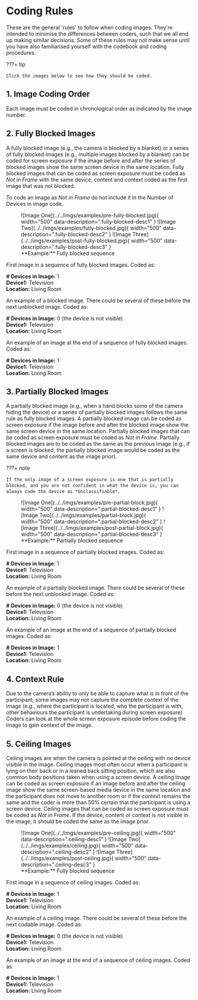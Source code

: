# Coding Rules

These are the general 'rules' to follow when coding images.
They're intended to minimise the differences between coders, such that we all end up making similar decisions.
Some of these rules may not make sense until you have also familiarised yourself with the codebook and coding procedures.

???+ tip

    Click the images below to see how they should be coded.

## 1. Image Coding Order

Each image must be coded in chronological order as indicated by the image number.

<!-- TODO: Clarify this rule. Why does this matter? -->

## 2. Fully Blocked Images

A fully blocked image (e.g., the camera is blocked by a blanket) or a series of fully blocked images (e.g., multiple images blocked by a blanket) can be coded for screen exposure if the image before and after the series of blocked images show the same screen device in the same location.
Fully blocked images that can be coded as screen exposure must be coded as *Not in Frame* with the same device, content and context coded as the first image that was not blocked.

To code an image as *Not in Frame* do not include it in the Number of Devices in image code.

<figure markdown>
  ![Image One](../../imgs/examples/pre-fully-blocked.jpg){ width="500" data-description=".fully-blocked-desc1" }
  ![Image Two](../../imgs/examples/fully-blocked.jpg){ width="500" data-description=".fully-blocked-desc2" }
  ![Image Three](../../imgs/examples/post-fully-blocked.jpg){ width="500" data-description=".fully-blocked-desc3" }
  <figcaption markdown>**Example:** Fully blocked sequence</figcaption>
</figure>

<div class="glightbox-desc fully-blocked-desc1">
  <p>First image in a sequence of fully blocked images. Coded as:</p>
  <p><strong># Devices in Image:</strong> 1<br>
  <strong>Device1:</strong> Television <br>
  <strong>Location:</strong> Living Room </p>
</div>

<div class="glightbox-desc fully-blocked-desc2">
  <p>An example of a blocked image. There could be several of these before the next unblocked image. Coded as:</p>
  <p><strong># Devices in Image:</strong> 0 (the device is not visible)<br>
  <strong>Device1:</strong> Television <br>
  <strong>Location:</strong> Living Room </p>
</div>

<div class="glightbox-desc fully-blocked-desc3">
  <p>An example of an image at the end of a sequence of fully blocked images. Coded as:</p>
  <p><strong># Devices in Image:</strong> 1<br>
  <strong>Device1:</strong> Television <br>
  <strong>Location:</strong> Living Room </p>
</div>

## 3. Partially Blocked Images

A partially blocked image (e.g., when a hand blocks some of the camera hiding the device) or a series of partially blocked images follows the same rule as fully blocked images.
A partially blocked image can be coded as screen exposure if the image before and after the blocked image show the same screen device in the same location.
Partially blocked images that can be coded as screen exposure must be coded as *Not in Frame*.
Partially blocked images are to be coded as the same as the previous image (e.g., if a screen is blocked, the partially blocked image would be coded as the same device and content as the image prior).

???+ note

    If the only image of a screen exposure is one that is partially blocked, and you are not confident in what the device is, you can always code the device as *Unclassifiable*.

<figure markdown>
  ![Image One](../../imgs/examples/pre-partial-block.jpg){ width="500" data-description=".partial-blocked-desc1" }
  ![Image Two](../../imgs/examples/partial-block.jpg){ width="500" data-description=".partial-blocked-desc2" }
  ![Image Three](../../imgs/examples/post-partial-block.jpg){ width="500" data-description=".partial-blocked-desc3" }
  <figcaption markdown>**Example:** Partially blocked sequence</figcaption>
</figure>

<div class="glightbox-desc partial-blocked-desc1">
  <p>First image in a sequence of partially blocked images. Coded as:</p>
  <p><strong># Devices in Image:</strong> 1<br>
  <strong>Device1:</strong> Television <br>
  <strong>Location:</strong> Living Room </p>
</div>

<div class="glightbox-desc partial-blocked-desc2">
  <p>An example of a partially blocked image. There could be several of these before the next unblocked image. Coded as:</p>
  <p><strong># Devices in Image:</strong> 0 (the device is not visible)<br>
  <strong>Device1:</strong> Television <br>
  <strong>Location:</strong> Living Room </p>
</div>

<div class="glightbox-desc partial-blocked-desc3">
  <p>An example of an image at the end of a sequence of partially blocked images. Coded as:</p>
  <p><strong># Devices in Image:</strong> 1<br>
  <strong>Device1:</strong> Television <br>
  <strong>Location:</strong> Living Room </p>
</div>

## 4. Context Rule

Due to the camera’s ability to only be able to capture what is in front of the participant, some images may not capture the complete context of the image (e.g., where the participant is located, who the participant is with, other behaviours the participant is undertaking during screen exposure).
Coders can look at the whole screen exposure episode before coding the image to gain context of the image.

## 5. Ceiling Images

Ceiling images are when the camera is pointed at the ceiling with no device visible in the image.
Ceiling images most often occur when a participant is lying on their back or in a leaned back sitting position, which are also common body positions taken when using a screen device.
A ceiling image can be coded as screen exposure if an image before and after the ceiling image show the same screen-based media device in the same location and the participant does not move to another room or if the context remains the same and the coder is more than 50% certain that the participant is using a screen device.
Ceiling images that can be coded as screen exposure must be coded as *Not in Frame*.
If the device, content or context is not visible in the image, it should be coded the same as the image prior.

<figure markdown>
  ![Image One](../../imgs/examples/pre-ceiling.jpg){ width="500" data-description=".ceiling-desc1" }
  ![Image Two](../../imgs/examples/ceiling.jpg){ width="500" data-description=".ceiling-desc2" }
  ![Image Three](../../imgs/examples/post-ceiling.jpg){ width="500" data-description=".ceiling-desc3" }
  <figcaption markdown>**Example:** Fully blocked sequence</figcaption>
</figure>

<div class="glightbox-desc ceiling-desc1">
  <p>First image in a sequence of ceiling images. Coded as:</p>
  <p><strong># Devices in Image:</strong> 1<br>
  <strong>Device1:</strong> Television <br>
  <strong>Location:</strong> Living Room </p>
</div>

<div class="glightbox-desc ceiling-desc2">
  <p>An example of a ceiling image. There could be several of these before the next codable image. Coded as:</p>
  <p><strong># Devices in Image:</strong> 0 (the device is not visible)<br>
  <strong>Device1:</strong> Television <br>
  <strong>Location:</strong> Living Room </p>
</div>

<div class="glightbox-desc ceiling-desc3">
  <p>An example of an image at the end of a sequence of ceiling images. Coded as:</p>
  <p><strong># Devices in Image:</strong> 1<br>
  <strong>Device1:</strong> Television <br>
  <strong>Location:</strong> Living Room </p>
</div>
